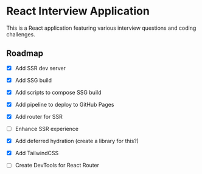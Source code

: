 # React Interview Application

This is a React application featuring various interview questions and coding challenges.

## Roadmap

- [x] Add SSR dev server
- [x] Add SSG build
- [x] Add scripts to compose SSG build
- [x] Add pipeline to deploy to GitHub Pages
- [x] Add router for SSR
- [ ] Enhance SSR experience
- [x] Add deferred hydration (create a library for this?)
- [x] Add TailwindCSS
- [ ] Create DevTools for React Router

  